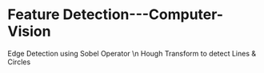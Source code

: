 # Feature Detection---Computer-Vision
Edge Detection using Sobel Operator \n
Hough Transform to detect Lines & Circles

